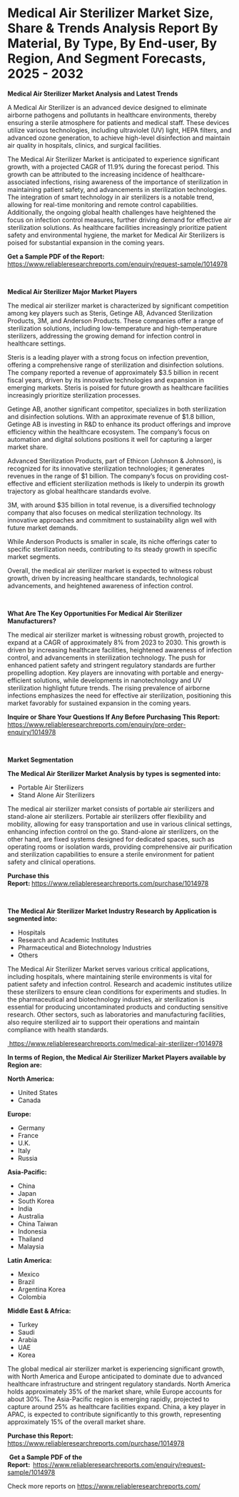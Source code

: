 <p><h1>Medical Air Sterilizer Market Size, Share & Trends Analysis Report By Material, By Type, By End-user, By Region, And Segment Forecasts, 2025 - 2032</h1></p><p><strong>Medical Air Sterilizer Market Analysis and Latest Trends</strong></p>
<p><p>A Medical Air Sterilizer is an advanced device designed to eliminate airborne pathogens and pollutants in healthcare environments, thereby ensuring a sterile atmosphere for patients and medical staff. These devices utilize various technologies, including ultraviolet (UV) light, HEPA filters, and advanced ozone generation, to achieve high-level disinfection and maintain air quality in hospitals, clinics, and surgical facilities.</p><p>The Medical Air Sterilizer Market is anticipated to experience significant growth, with a projected CAGR of 11.9% during the forecast period. This growth can be attributed to the increasing incidence of healthcare-associated infections, rising awareness of the importance of sterilization in maintaining patient safety, and advancements in sterilization technologies. The integration of smart technology in air sterilizers is a notable trend, allowing for real-time monitoring and remote control capabilities. Additionally, the ongoing global health challenges have heightened the focus on infection control measures, further driving demand for effective air sterilization solutions. As healthcare facilities increasingly prioritize patient safety and environmental hygiene, the market for Medical Air Sterilizers is poised for substantial expansion in the coming years.</p></p>
<p><strong>Get a Sample PDF of the Report:&nbsp;</strong> <a href="https://www.reliableresearchreports.com/enquiry/request-sample/1014978?utm_campaign=3250&utm_medium=2&utm_source=Github&utm_content=ia&utm_term=06032025&utm_id=medical-air-sterilizer">https://www.reliableresearchreports.com/enquiry/request-sample/1014978</a></p>
<p>&nbsp;</p>
<p><strong>Medical Air Sterilizer Major Market Players</strong></p>
<p><p>The medical air sterilizer market is characterized by significant competition among key players such as Steris, Getinge AB, Advanced Sterilization Products, 3M, and Anderson Products. These companies offer a range of sterilization solutions, including low-temperature and high-temperature sterilizers, addressing the growing demand for infection control in healthcare settings.</p><p>Steris is a leading player with a strong focus on infection prevention, offering a comprehensive range of sterilization and disinfection solutions. The company reported a revenue of approximately $3.5 billion in recent fiscal years, driven by its innovative technologies and expansion in emerging markets. Steris is poised for future growth as healthcare facilities increasingly prioritize sterilization processes.</p><p>Getinge AB, another significant competitor, specializes in both sterilization and disinfection solutions. With an approximate revenue of $1.8 billion, Getinge AB is investing in R&D to enhance its product offerings and improve efficiency within the healthcare ecosystem. The company’s focus on automation and digital solutions positions it well for capturing a larger market share.</p><p>Advanced Sterilization Products, part of Ethicon (Johnson & Johnson), is recognized for its innovative sterilization technologies; it generates revenues in the range of $1 billion. The company’s focus on providing cost-effective and efficient sterilization methods is likely to underpin its growth trajectory as global healthcare standards evolve.</p><p>3M, with around $35 billion in total revenue, is a diversified technology company that also focuses on medical sterilization technology. Its innovative approaches and commitment to sustainability align well with future market demands.</p><p>While Anderson Products is smaller in scale, its niche offerings cater to specific sterilization needs, contributing to its steady growth in specific market segments.</p><p>Overall, the medical air sterilizer market is expected to witness robust growth, driven by increasing healthcare standards, technological advancements, and heightened awareness of infection control.</p></p>
<p>&nbsp;</p>
<p><strong>What Are The Key Opportunities For Medical Air Sterilizer Manufacturers?</strong></p>
<p><p>The medical air sterilizer market is witnessing robust growth, projected to expand at a CAGR of approximately 8% from 2023 to 2030. This growth is driven by increasing healthcare facilities, heightened awareness of infection control, and advancements in sterilization technology. The push for enhanced patient safety and stringent regulatory standards are further propelling adoption. Key players are innovating with portable and energy-efficient solutions, while developments in nanotechnology and UV sterilization highlight future trends. The rising prevalence of airborne infections emphasizes the need for effective air sterilization, positioning this market favorably for sustained expansion in the coming years.</p></p>
<p><strong>Inquire or Share Your Questions If Any Before Purchasing This Report:</strong> <a href="https://www.reliableresearchreports.com/enquiry/pre-order-enquiry/1014978?utm_campaign=3250&utm_medium=2&utm_source=Github&utm_content=ia&utm_term=06032025&utm_id=medical-air-sterilizer">https://www.reliableresearchreports.com/enquiry/pre-order-enquiry/1014978</a></p>
<p>&nbsp;</p>
<p><strong>Market Segmentation</strong></p>
<p><strong>The Medical Air Sterilizer Market Analysis by types is segmented into:</strong></p>
<p><ul><li>Portable Air Sterilizers</li><li>Stand Alone Air Sterilizers</li></ul></p>
<p><p>The medical air sterilizer market consists of portable air sterilizers and stand-alone air sterilizers. Portable air sterilizers offer flexibility and mobility, allowing for easy transportation and use in various clinical settings, enhancing infection control on the go. Stand-alone air sterilizers, on the other hand, are fixed systems designed for dedicated spaces, such as operating rooms or isolation wards, providing comprehensive air purification and sterilization capabilities to ensure a sterile environment for patient safety and clinical operations.</p></p>
<p><strong>Purchase this Report:&nbsp;</strong><a href="https://www.reliableresearchreports.com/purchase/1014978?utm_campaign=3250&utm_medium=2&utm_source=Github&utm_content=ia&utm_term=06032025&utm_id=medical-air-sterilizer">https://www.reliableresearchreports.com/purchase/1014978</a></p>
<p>&nbsp;</p>
<p><strong>The Medical Air Sterilizer Market Industry Research by Application is segmented into:</strong></p>
<p><ul><li>Hospitals</li><li>Research and Academic Institutes</li><li>Pharmaceutical and Biotechnology Industries</li><li>Others</li></ul></p>
<p><p>The Medical Air Sterilizer Market serves various critical applications, including hospitals, where maintaining sterile environments is vital for patient safety and infection control. Research and academic institutes utilize these sterilizers to ensure clean conditions for experiments and studies. In the pharmaceutical and biotechnology industries, air sterilization is essential for producing uncontaminated products and conducting sensitive research. Other sectors, such as laboratories and manufacturing facilities, also require sterilized air to support their operations and maintain compliance with health standards.</p></p>
<p><a href="https://www.reliableresearchreports.com/medical-air-sterilizer-r1014978?utm_campaign=3250&utm_medium=2&utm_source=Github&utm_content=ia&utm_term=06032025&utm_id=medical-air-sterilizer">&nbsp;https://www.reliableresearchreports.com/medical-air-sterilizer-r1014978</a></p>
<p><strong>In terms of Region, the Medical Air Sterilizer Market Players available by Region are:</strong></p>
<p>
    <p> <strong> North America: </strong>
        <ul>
            <li>United States</li>
            <li>Canada</li>
        </ul>
        </p> 
    <p> <strong> Europe: </strong>
        <ul>
            <li>Germany</li>
            <li>France</li>
            <li>U.K.</li>
            <li>Italy</li>
            <li>Russia</li>
        </ul>
        </p> 
    <p> <strong> Asia-Pacific: </strong>
        <ul>
            <li>China</li>
            <li>Japan</li>
            <li>South Korea</li>
            <li>India</li>
            <li>Australia</li>
            <li>China Taiwan</li>
            <li>Indonesia</li>
            <li>Thailand</li>
            <li>Malaysia</li>
        </ul>
        </p> 
    <p> <strong> Latin America: </strong>
        <ul>
            <li>Mexico</li>
            <li>Brazil</li>
            <li>Argentina Korea</li>
            <li>Colombia</li>
        </ul>
        </p> 
    <p> <strong> Middle East & Africa: </strong>
        <ul>
            <li>Turkey</li>
            <li>Saudi</li>
            <li>Arabia</li>
            <li>UAE</li>
            <li>Korea</li>
        </ul>
    </p>
    </p>
<p><p>The global medical air sterilizer market is experiencing significant growth, with North America and Europe anticipated to dominate due to advanced healthcare infrastructure and stringent regulatory standards. North America holds approximately 35% of the market share, while Europe accounts for about 30%. The Asia-Pacific region is emerging rapidly, projected to capture around 25% as healthcare facilities expand. China, a key player in APAC, is expected to contribute significantly to this growth, representing approximately 15% of the overall market share.</p></p>
<p><strong>Purchase this Report: </strong><a href="https://www.reliableresearchreports.com/purchase/1014978?utm_campaign=3250&utm_medium=2&utm_source=Github&utm_content=ia&utm_term=06032025&utm_id=medical-air-sterilizer">https://www.reliableresearchreports.com/purchase/1014978</a></p>
<p>&nbsp;<strong>Get a Sample PDF of the Report:&nbsp;&nbsp;</strong><a href="https://www.reliableresearchreports.com/enquiry/request-sample/1014978?utm_campaign=3250&utm_medium=2&utm_source=Github&utm_content=ia&utm_term=06032025&utm_id=medical-air-sterilizer">https://www.reliableresearchreports.com/enquiry/request-sample/1014978</a></p>
<p><strong></strong></p>
<p>Check more reports on <a href="https://www.reliableresearchreports.com/?utm_campaign=3250&utm_medium=2&utm_source=Github&utm_content=ia&utm_term=06032025&utm_id=medical-air-sterilizer">https://www.reliableresearchreports.com/</a></p>